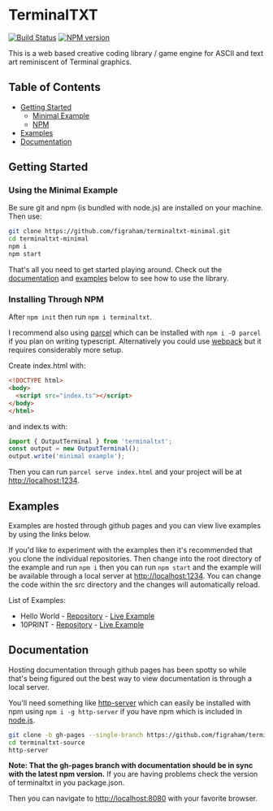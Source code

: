 # TerminalTXT

[![Build Status](https://travis-ci.org/figraham/terminaltxt-source.svg?branch=master)](https://travis-ci.org/figraham/terminaltxt-source)
[![NPM version](https://img.shields.io/npm/v/terminaltxt.svg)](https://www.npmjs.com/package/terminaltxt)

This is a web based creative coding library / game engine for ASCII and text art reminiscent of Terminal graphics.

## Table of Contents

- [Getting Started](https://github.com/figraham/terminaltxt-source#getting-started)
  - [Minimal Example](https://github.com/figraham/terminaltxt-source#using-the-minimal-example)
  - [NPM](https://github.com/figraham/terminaltxt-source#installing-through-npm)
- [Examples](https://github.com/figraham/terminaltxt-source#examples)
- [Documentation](https://github.com/figraham/terminaltxt-source#documentation)

## Getting Started

### Using the Minimal Example

Be sure git and npm (is bundled with node.js) are installed on your machine. Then use:

```bash
git clone https://github.com/figraham/terminaltxt-minimal.git
cd terminaltxt-minimal
npm i
npm start
```

That's all you need to get started playing around. Check out the [documentation](https://github.com/figraham/terminaltxt-source#documentation) and [examples](https://github.com/figraham/terminaltxt-source#examples) below to see how to use the library.

### Installing Through NPM

After `npm init` then run `npm i terminaltxt`.

I recommend also using [parcel](https://parceljs.org/) which can be installed with `npm i -D parcel` if you plan on writing typescript. Alternatively you could use [webpack](https://webpack.js.org/) but it requires considerably more setup.

Create index.html with:
```html
<!DOCTYPE html>
<body>
  <script src="index.ts"></script>
</body>
</html>
```
and index.ts with:
```ts
import { OutputTerminal } from 'terminaltxt';
const output = new OutputTerminal();
output.write('minimal example');
```
Then you can run `parcel serve index.html` and your project will be at [http://localhost:1234](http://localhost:1234).

## Examples

Examples are hosted through github pages and you can view live examples by using the links below.

If you'd like to experiment with the examples then it's recommended that you clone the individual repositories. Then change into the root directory of the example and run `npm i` then you can run `npm start` and the example will be available through a local server at [http://localhost:1234](http://localhost:1234). You can change the code within the src directory and the changes will automatically reload.

List of Examples:

- Hello World - [Repository](https://github.com/figraham/terminaltxt-helloworld) - [Live Example](https://figraham.github.io/terminaltxt-helloworld/)
- 10PRINT - [Repository](https://github.com/figraham/terminaltxt-10print) - [Live Example](https://figraham.github.io/terminaltxt-10print/index.html)


## Documentation

Hosting documentation through github pages has been spotty so while that's being figured out the best way to view documentation is through a local server.

You'll need something like [http-server](https://www.npmjs.com/package/http-server) which can easily be installed with npm using `npm i -g http-server` if you have npm which is included in [node.js](https://nodejs.org/en/).

```bash
git clone -b gh-pages --single-branch https://github.com/figraham/terminaltxt-source.git
cd terminaltxt-source
http-server
```

**Note: That the gh-pages branch with documentation should be in sync with the latest npm version.** If you are having problems check the version of terminaltxt in you package.json.


Then you can navigate to [http://localhost:8080](http://localhost:8080) with your favorite browser.
